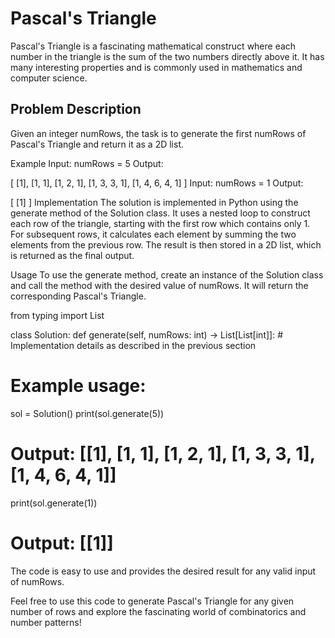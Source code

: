 # Pascal's Triangle
Pascal's Triangle is a fascinating mathematical construct where each number in the triangle is the sum of the two numbers directly above it. It has many interesting properties and is commonly used in mathematics and computer science.

## Problem Description
Given an integer numRows, the task is to generate the first numRows of Pascal's Triangle and return it as a 2D list.

Example
Input: numRows = 5
Output:


[
    [1],
    [1, 1],
    [1, 2, 1],
    [1, 3, 3, 1],
    [1, 4, 6, 4, 1]
]
Input: numRows = 1
Output:


[
    [1]
]
Implementation
The solution is implemented in Python using the generate method of the Solution class. It uses a nested loop to construct each row of the triangle, starting with the first row which contains only 1. For subsequent rows, it calculates each element by summing the two elements from the previous row. The result is then stored in a 2D list, which is returned as the final output.

Usage
To use the generate method, create an instance of the Solution class and call the method with the desired value of numRows. It will return the corresponding Pascal's Triangle.


from typing import List

class Solution:
    def generate(self, numRows: int) -> List[List[int]]:
        # Implementation details as described in the previous section

# Example usage:
sol = Solution()
print(sol.generate(5))
# Output: [[1], [1, 1], [1, 2, 1], [1, 3, 3, 1], [1, 4, 6, 4, 1]]

print(sol.generate(1))
# Output: [[1]]
The code is easy to use and provides the desired result for any valid input of numRows.

Feel free to use this code to generate Pascal's Triangle for any given number of rows and explore the fascinating world of combinatorics and number patterns!
